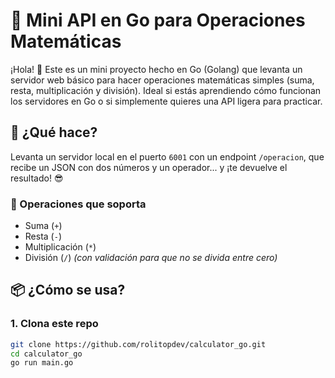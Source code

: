 # 🧮 Mini API en Go para Operaciones Matemáticas

¡Hola! 👋 Este es un mini proyecto hecho en Go (Golang) que levanta un servidor web básico para hacer operaciones matemáticas simples (suma, resta, multiplicación y división). Ideal si estás aprendiendo cómo funcionan los servidores en Go o si simplemente quieres una API ligera para practicar.

## 🚀 ¿Qué hace?

Levanta un servidor local en el puerto `6001` con un endpoint `/operacion`, que recibe un JSON con dos números y un operador... y ¡te devuelve el resultado! 😎

### 🔢 Operaciones que soporta

- Suma (`+`)
- Resta (`-`)
- Multiplicación (`*`)
- División (`/`) *(con validación para que no se divida entre cero)*

## 📦 ¿Cómo se usa?

### 1. Clona este repo

```bash
git clone https://github.com/rolitopdev/calculator_go.git
cd calculator_go
go run main.go